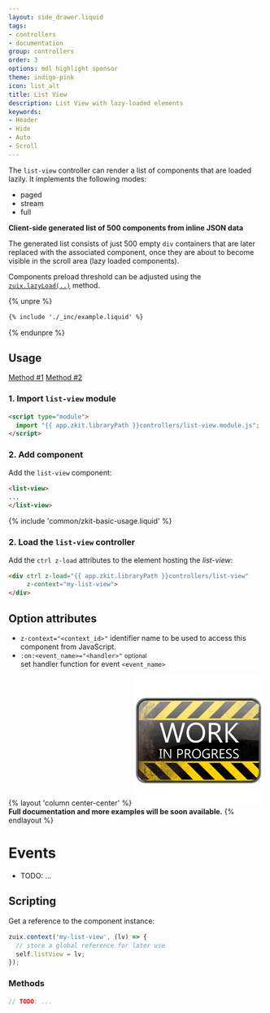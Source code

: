```yaml
---
layout: side_drawer.liquid
tags:
- controllers
- documentation
group: controllers
order: 3
options: mdl highlight sponsor
theme: indigo-pink
icon: list_alt
title: List View
description: List View with lazy-loaded elements
keywords:
- Header
- Hide
- Auto
- Scroll
---
```


The `list-view` controller can render a list of components that are loaded lazily. It implements the following modes:

- paged
- stream
- full


**Client-side generated list of 500 components from inline JSON data**

The generated list consists of just 500 empty <code>div</code> containers that are later replaced with the
associated component, once they are about to become visible in the scroll area (lazy loaded components).

Components preload threshold can be adjusted using the [`zuix.lazyLoad(..)`](https://zuixjs.org/pages/documentation/api/zuix/Zuix/#lazyLoad) method.


{% unpre %}
```html
{% include './_inc/example.liquid' %}
```
{% endunpre %}


## Usage

<div class="mdl-tabs mdl-js-tabs mdl-js-ripple-effect">
  <div class="mdl-tabs__tab-bar" layout="row top-left">
      <a href="#module" class="mdl-tabs__tab is-active">Method #1</a>
      <a href="#script" class="mdl-tabs__tab">Method #2</a>
  </div>
  <div class="mdl-tabs__panel is-active" id="module">

### 1. Import `list-view` module

```html
<script type="module">
  import "{{ app.zkit.libraryPath }}controllers/list-view.module.js";
</script>
```

### 2. Add component

Add the `list-view` component:

```html
<list-view>
...
</list-view>
```

  </div>
  <div class="mdl-tabs__panel" id="script">


{% include 'common/zkit-basic-usage.liquid' %}

### 2. Load the `list-view` controller

Add the `ctrl z-load` attributes to the element hosting the *list-view*:

```html
<div ctrl z-load="{{ app.zkit.libraryPath }}controllers/list-view"
     z-context="my-list-view">
</div>
```

  </div>
</div>



## Option attributes

- `z-context="<context_id>"`
  identifier name to be used to access this component from JavaScript.
- `:on:<event_name>="<handler>"` <small>optional</small>  
  set handler function for event `<event_name>`



{% layout 'column center-center' %}
<img src="wip.png" alt="wip">
<strong>Full documentation and more examples will be soon available.</strong>
{% endlayout %}




# Events

- TODO: ...


## Scripting

Get a reference to the component instance:

```js
zuix.context('my-list-view', (lv) => {
  // store a global reference for later use
  self.listView = lv;
});
```

### Methods

```js
// TODO: ...
```
